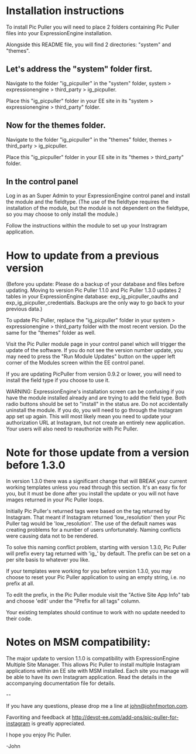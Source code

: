 # Installation instructions

To install Pic Puller you will need to place 2 folders containing Pic Puller files into your ExpressionEngine installation. 

Alongside this README file, you will find 2 directories: "system" and "themes".

## Let's address the "system" folder first.

Navigate to the folder "ig_picpuller" in the "system" folder, system > expressionengine > third_party > ig_picpuller.

Place this "ig_picpuller" folder in your EE site in its "system > expressionengine > third_party" folder.

## Now for the themes folder.

Navigate to the folder "ig_picpuller" in the "themes" folder, themes > third_party > ig_picpuller.

Place this "ig_picpuller" folder in your EE site in its "themes > third_party" folder.

## In the control panel

Log in as an Super Admin to your ExpressionEngine control panel and install the module and the fieldtype. (The use of the fieldtype requires the installation of the module, but the module is not dependent on the fieldtype, so you may choose to only install the module.)

Follow the instructions within the module to set up your Instragram application.

# How to update from a previous version

(Before you update: Please do a backup of your database and files before updating. Moving to version Pic Puller 1.1.0 and Pic Puller 1.3.0 updates 2 tables in your ExpressionEngine database: exp_ig_picpuller_oauths and exp_ig_picpuller_credentials. Backups are the only way to go back to your previous data.)

To update Pic Puller, replace the "ig_picpuller" folder in your system > expressionengine > third_party folder with the most recent version. Do the same for the "themes" folder as well.

Visit the Pic Puller module page in your control panel which will trigger the update of the software. If you do not see the version number update, you may need to press the "Run Module Updates" button on the upper left corner of the Modules screen within the EE control panel.

If you are updating PicPuller from version 0.9.2 or lower, you will need to install the field type if you choose to use it. 

WARNING: ExpressionEngine's installation screen can be confusing if you have the module installed already and are trying to add the field type. Both radio buttons should be set to "install" in the status are. Do not accidentally uninstall the module. If you do, you will need to go through the Instagram app set up again. This will most likely mean you need to update your authorization URL at Instagram, but not create an entirely new application. Your users will also need to reauthorize with Pic Puller.

# Note for those update from a version before 1.3.0

In version 1.3.0 there was a significant change that will BREAK your current working templates unless you read through this section. It's an easy fix for you, but it must be done after you install the update or you will not have images returned in your Pic Puller loops.

Initially Pic Puller's returned tags were based on the tag returned by Instagram. That meant if Instagram returned 'low_resolution' then your Pic Puller tag would be 'low_resolution'. The use of the default names was creating problems for a number of users unfortunately. Naming conflicts were causing data not to be rendered. 

To solve this naming conflict problem, starting with version 1.3.0, Pic Puller will prefix every tag returned with 'ig_' by default. The prefix can be set on a per site basis to whatever you like.

If your templates were working for you before version 1.3.0, you may choose to reset your Pic Puller application to using an empty string, i.e. no prefix at all. 

To edit the prefix, in the Pic Puller module visit the "Active Site App Info" tab and choose 'edit' under the "Prefix for all tags" column. 

Your existing templates should continue to work with no update needed to their code.

# Notes on MSM compatibility:

The major update to version 1.1.0 is compatibility with ExpressionEngine Multiple Site Manager. This allows Pic Puller to install multiple Instagram applications within an EE site with MSM installed. Each site you manage will be able to have its own Instagram application. Read the details in the accompanying documentation file for details.

--

If you have any questions, please drop me a line at john@johnfmorton.com.

Favoriting and feedback at http://devot-ee.com/add-ons/pic-puller-for-instagram is greatly appreciated. 

I hope you enjoy Pic Puller.

-John
